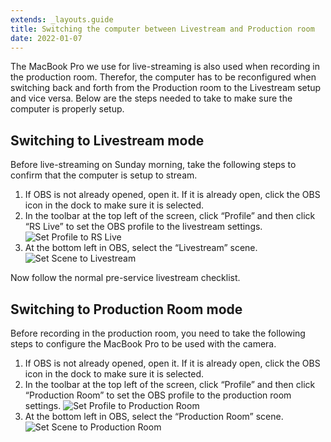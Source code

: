 ```yaml
---
extends: _layouts.guide
title: Switching the computer between Livestream and Production room
date: 2022-01-07
---
```


The MacBook Pro we use for live-streaming is also used when recording in the production room. Therefor, the computer has to be reconfigured when switching back and forth from the Production room to the Livestream setup and vice versa. Below are the steps needed to take to make sure the computer is properly setup.

## Switching to Livestream mode

Before live-streaming on Sunday morning, take the following steps to confirm that the computer is setup to stream.

1. If OBS is not already opened, open it. If it is already open, click the OBS icon in the dock to make sure it is selected.
2. In the toolbar at the top left of the screen, click “Profile” and then click “RS Live” to set the OBS profile to the livestream settings.
   ![](/assets/images/switching-the-computer-between-livestream-and-production-room-profile-rs-live.png "Set Profile to RS Live")
3. At the bottom left in OBS, select the “Livestream” scene.
   ![](/assets/images/switching-the-computer-between-livestream-and-production-room-scene-livestream.png "Set Scene to Livestream")

Now follow the normal pre-service livestream checklist.

## Switching to Production Room mode

Before recording in the production room, you need to take the following steps to configure the MacBook Pro to be used with the camera.

1. If OBS is not already opened, open it. If it is already open, click the OBS icon in the dock to make sure it is selected.
2. In the toolbar at the top left of the screen, click “Profile” and then click “Production Room” to set the OBS profile to the production room settings.
   ![](/assets/images/switching-the-computer-between-livestream-and-production-room-profile-production-room.png "Set Profile to Production Room")
3. At the bottom left in OBS, select the “Production Room” scene.
   ![](/assets/images/switching-the-computer-between-livestream-and-production-room-scene-production-room.png "Set Scene to Production Room")
